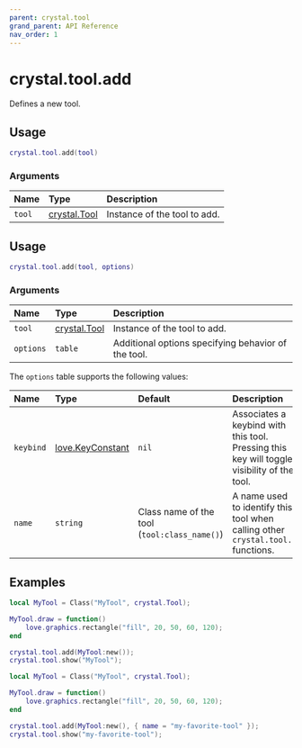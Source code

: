```yaml
---
parent: crystal.tool
grand_parent: API Reference
nav_order: 1
---
```


# crystal.tool.add

Defines a new tool.

## Usage

```lua
crystal.tool.add(tool)
```

### Arguments

| Name   | Type                 | Description                  |
| :----- | :------------------- | :--------------------------- |
| `tool` | [crystal.Tool](tool) | Instance of the tool to add. |

## Usage

```lua
crystal.tool.add(tool, options)
```

### Arguments

| Name      | Type                 | Description                                         |
| :-------- | :------------------- | :-------------------------------------------------- |
| `tool`    | [crystal.Tool](tool) | Instance of the tool to add.                        |
| `options` | `table`              | Additional options specifying behavior of the tool. |

The `options` table supports the following values:

| Name      | Type                                                    | Default                                      | Description                                                                                |
| :-------- | :------------------------------------------------------ | :------------------------------------------- | :----------------------------------------------------------------------------------------- |
| `keybind` | [love.KeyConstant](https://love2d.org/wiki/KeyConstant) | `nil`                                        | Associates a keybind with this tool. Pressing this key will toggle visibility of the tool. |
| `name`    | `string`                                                | Class name of the tool (`tool:class_name()`) | A name used to identify this tool when calling other `crystal.tool.*` functions.           |

## Examples

```lua
local MyTool = Class("MyTool", crystal.Tool);

MyTool.draw = function()
	love.graphics.rectangle("fill", 20, 50, 60, 120);
end

crystal.tool.add(MyTool:new());
crystal.tool.show("MyTool");
```

```lua
local MyTool = Class("MyTool", crystal.Tool);

MyTool.draw = function()
	love.graphics.rectangle("fill", 20, 50, 60, 120);
end

crystal.tool.add(MyTool:new(), { name = "my-favorite-tool" });
crystal.tool.show("my-favorite-tool");
```
